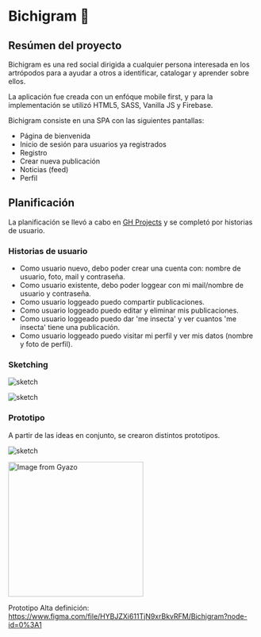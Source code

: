 # Bichigram 🐞

## Resúmen del proyecto

Bichigram es una red social dirigida a cualquier persona interesada en los artrópodos para a ayudar a otros a identificar, catalogar y aprender sobre ellos. 

La aplicación fue creada con un enfóque mobile first, y para la implementación se utilizó HTML5, SASS, Vanilla JS y Firebase.

Bichigram consiste en una SPA con las siguientes pantallas: 
  * Página de bienvenida
  * Inicio de sesión para usuarios ya registrados
  * Registro 
  * Crear nueva publicación
  * Noticias (feed)
  * Perfil 
  
## Planificación 

La planificación se llevó a cabo en [GH Projects](https://github.com/marielcarrillo/CDMX009-Social-Network/projects/1) y se completó por historias de usuario.

  ### Historias de usuario 
  
  * Como usuario nuevo, debo poder crear una cuenta con: nombre de usuario, foto, mail y contraseña.
  * Como usuario existente, debo poder loggear con mi mail/nombre de usuario y contraseña.
  * Como usuario loggeado puedo compartir publicaciones.
  * Como usuario loggeado puedo editar y eliminar mis publicaciones.
  * Como usuario loggeado puedo dar 'me insecta' y ver cuantos 'me insecta' tiene una publicación.
  * Como usuario loggeado puedo visitar mi perfil y ver mis datos (nombre y foto de perfil).
  
  ### Sketching 
  
  ![sketch](https://github.com/marielcarrillo/CDMX009-Social-Network/blob/keupa/readme-img/sketch.jpg)
  
  ![sketch](https://github.com/marielcarrillo/CDMX009-Social-Network/blob/keupa/readme-img/sketch2.jpg)
    
  ### Prototipo
  
  A partir de las ideas en conjunto, se crearon distintos prototipos.
  
  ![sketch](https://github.com/marielcarrillo/CDMX009-Social-Network/blob/keupa/readme-img/layout.jpg)

<a href="https://gyazo.com/7ff064b8e8aed4ba24e97f9c475d1f5d"><img src="https://i.gyazo.com/7ff064b8e8aed4ba24e97f9c475d1f5d.gif" alt="Image from Gyazo" width="272"/></a>

  Prototipo Alta definición: <a href='https://www.figma.com/file/HYBJZXi611TjN9xrBkvRFM/Bichigram?node-id=0%3A1'>https://www.figma.com/file/HYBJZXi611TjN9xrBkvRFM/Bichigram?node-id=0%3A1</a>

